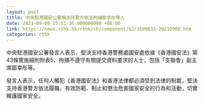 ```yaml
---
layout: post
title: 中央駐港國安公署稱支持警方依法拘捕鄒幸彤等人
date: 2021-09-08 15:51:36.000000000 +08:00
link: https://news.rthk.hk/rthk/ch/component/k2/1609633-20210908.htm
categories: rthk
---
```


中央駐港國安公署發言人表示，堅決支持香港警務處國安處依據《香港國安法》第43條實施細則附表5，拘捕不遵守有關提交資料要求的人士，包括「支聯會」副主席鄒幸彤等。

發言人表示，任何人觸犯《香港國安法》和香港法律都必須受到法律的制裁，堅決支持香港警方依法履職，有效防範、制止和懲治危害國家安全的行為和活動，切實維護國家安全。

